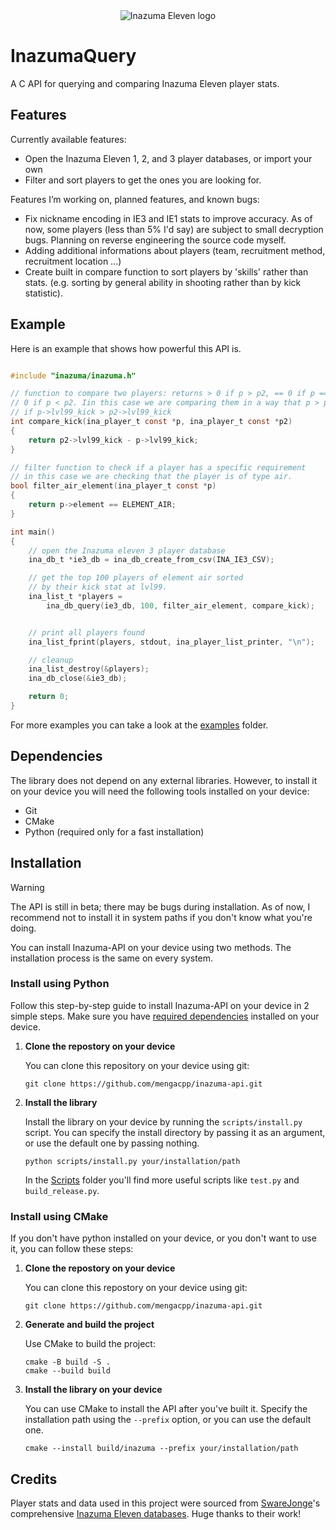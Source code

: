 <div align="center">
  <img src="https://upload.wikimedia.org/wikipedia/en/a/a4/Inazuma_Eleven_3games_logo.png" alt="Inazuma Eleven logo">
</div>

# InazumaQuery

A C API for querying and comparing Inazuma Eleven player stats.

## Features

Currently available features:

- Open the Inazuma Eleven 1, 2, and 3 player databases, or import your own
- Filter and sort players to get the ones you are looking for.

Features I’m working on, planned features, and known bugs:

- Fix nickname encoding in IE3 and IE1 stats to improve accuracy. As of now, some players (less than 5% I'd say) are subject to small decryption bugs. Planning on reverse engineering the source code myself.
- Adding additional informations about players (team, recruitment method, recruitment location ...)
- Create built in compare function to sort players by 'skills' rather than stats. (e.g. sorting by general ability in shooting rather than by kick statistic).  

## Example

Here is an example that shows how powerful this API is.

```C

#include "inazuma/inazuma.h"

// function to compare two players: returns > 0 if p > p2, == 0 if p == p2 and <
// 0 if p < p2. Iin this case we are comparing them in a way that p > p2 
// if p->lvl99_kick > p2->lvl99_kick
int compare_kick(ina_player_t const *p, ina_player_t const *p2)
{
    return p2->lvl99_kick - p->lvl99_kick;
}

// filter function to check if a player has a specific requirement
// in this case we are checking that the player is of type air.
bool filter_air_element(ina_player_t const *p)
{
    return p->element == ELEMENT_AIR;
}

int main()
{
    // open the Inazuma eleven 3 player database
    ina_db_t *ie3_db = ina_db_create_from_csv(INA_IE3_CSV);

    // get the top 100 players of element air sorted 
    // by their kick stat at lvl99.
    ina_list_t *players =
        ina_db_query(ie3_db, 100, filter_air_element, compare_kick);


    // print all players found
    ina_list_fprint(players, stdout, ina_player_list_printer, "\n");

    // cleanup
    ina_list_destroy(&players);
    ina_db_close(&ie3_db);

    return 0;
}
```

For more examples you can take a look at the [examples](https://github.com/mengacpp/inazuma-api/tree/main/examples) folder.

## Dependencies

The library does not depend on any external libraries. However, to install it on your device you will need the following tools installed on your device:

- Git
- CMake
- Python (required only for a fast installation)

## Installation

> [!WARNING]
> The API is still in beta; there may be bugs during installation. As of now, I recommend not to install it in system paths if you don't know what you're doing.

You can install Inazuma-API on your device using two methods. The installation process is the same on every system.

### Install using Python

Follow this step-by-step guide to install Inazuma-API on your device in 2 simple steps. Make sure you have [required dependencies](#dependencies) installed on your device.

1. **Clone the repostory on your device**

    You can clone this repository on your device using git:

    ```terminal
    git clone https://github.com/mengacpp/inazuma-api.git
    ```

2. **Install the library**

    Install the library on your device by running the `scripts/install.py` script. You can specify the install directory by passing it as an argument, or use the default one by passing nothing.

    ```terminal
    python scripts/install.py your/installation/path
    ```

    In the [Scripts](https://github.com/mengacpp/inazuma-api/tree/main/scripts) folder you'll find more useful scripts like `test.py` and `build_release.py`.

### Install using CMake

If you don't have python installed on your device, or you don't want to use it, you can follow these steps:

1. **Clone the repostory on your device**

    You can clone this repostory on your device using git:

    ```terminal
    git clone https://github.com/mengacpp/inazuma-api.git
    ```

2. **Generate and build the project**

    Use CMake to build the project:

    ```terminal
    cmake -B build -S . 
    cmake --build build
    ```

3. **Install the library on your device**

    You can use CMake to install the API after you've built it. Specify the installation path using the `--prefix` option, or you can use the default one.

    ```terminal
    cmake --install build/inazuma --prefix your/installation/path
    ```

## Credits

Player stats and data used in this project were sourced from [SwareJonge](https://github.com/SwareJonge)'s comprehensive [Inazuma Eleven databases](https://docs.google.com/spreadsheets/d/1qfanvDyPubSLyfcOMuXN9IbGtr7U1jr-5FRCf2R7FQA/edit?gid=469737450#gid=469737450). Huge thanks to their work!
